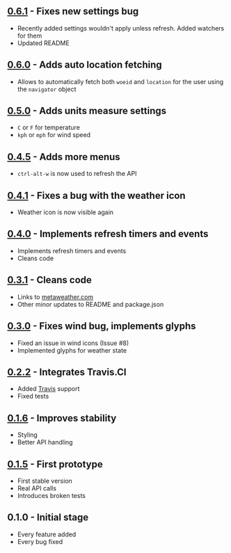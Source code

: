 ## [0.6.1](https://github.com/samuele-mattiuzzo/atom-metaweather/tree/v0.6.1) - Fixes new settings bug
* Recently added settings wouldn't apply unless refresh. Added watchers for them
* Updated README

## [0.6.0](https://github.com/samuele-mattiuzzo/atom-metaweather/tree/v0.6.0) - Adds auto location fetching
* Allows to automatically fetch both `woeid` and `location` for the user using the `navigator` object

## [0.5.0](https://github.com/samuele-mattiuzzo/atom-metaweather/tree/v0.5.0) - Adds units measure settings
* `C` or `F` for temperature
* `kph` or `mph` for wind speed

## [0.4.5](https://github.com/samuele-mattiuzzo/atom-metaweather/tree/v0.4.5) - Adds more menus
* `ctrl-alt-w` is now used to refresh the API

## [0.4.1](https://github.com/samuele-mattiuzzo/atom-metaweather/tree/v0.4.1) - Fixes a bug with the weather icon
* Weather icon is now visible again

## [0.4.0](https://github.com/samuele-mattiuzzo/atom-metaweather/tree/v0.4.0) - Implements refresh timers and events
* Implements refresh timers and events
* Cleans code

## [0.3.1](https://github.com/samuele-mattiuzzo/atom-metaweather/tree/v0.3.1) - Cleans code
* Links to [metaweather.com](https://www.metaweather.com)
* Other minor updates to README and package.json

## [0.3.0](https://github.com/samuele-mattiuzzo/atom-metaweather/tree/v0.3.0) - Fixes wind bug, implements glyphs
* Fixed an issue in wind icons (Issue \#8)
* Implemented glyphs for weather state

## [0.2.2](https://github.com/samuele-mattiuzzo/atom-metaweather/tree/v0.2.2) - Integrates Travis.CI
* Added [Travis](https://travis-ci.org/) support
* Fixed tests

## [0.1.6](https://github.com/samuele-mattiuzzo/atom-metaweather/tree/0.1.6) - Improves stability
* Styling
* Better API handling

## [0.1.5](https://github.com/samuele-mattiuzzo/atom-metaweather/tree/0.1.5) - First prototype
* First stable version
* Real API calls
* Introduces broken tests

## 0.1.0 - Initial stage
* Every feature added
* Every bug fixed
